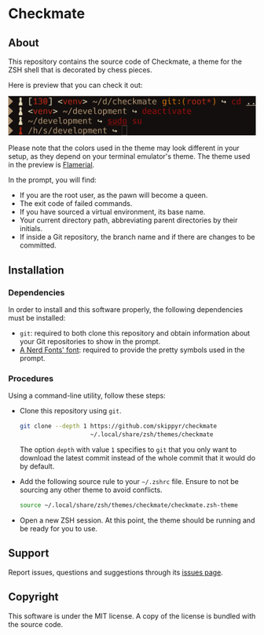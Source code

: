 # Checkmate
## About
This repository contains the source code of Checkmate, a theme for the ZSH shell
that is decorated by chess pieces.

Here is preview that you can check it out:

![](preview.webp)

Please note that the colors used in the theme may look different in your setup,
as they depend on your terminal emulator's theme. The theme used in the preview
is [Flamerial](https://github.com/skippyr/flamerial).

In the prompt, you will find:
- If you are the root user, as the pawn will become a queen.
- The exit code of failed commands.
- If you have sourced a virtual environment, its base name.
- Your current directory path, abbreviating parent directories by their
  initials.
- If inside a Git repository, the branch name and if there are changes to be
  committed.

## Installation
### Dependencies
In order to install and this software properly, the following dependencies
must be installed:

- `git`: required to both clone this repository and obtain information about
         your Git repositories to show in the prompt.
- [A Nerd Fonts' font](https://www.nerdfonts.com/font-downloads):
  required to provide the pretty symbols used in the prompt.

### Procedures
Using a command-line utility, follow these steps:

- Clone this repository using `git`.

  ```bash
  git clone --depth 1 https://github.com/skippyr/checkmate                     \
                      ~/.local/share/zsh/themes/checkmate
  ```

  The option `depth` with value `1` specifies to `git` that you only want to
  download the latest commit instead of the whole commit that it would do by
  default.

- Add the following source rule to your `~/.zshrc` file. Ensure to not be
  sourcing any other theme to avoid conflicts.

  ```bash
  source ~/.local/share/zsh/themes/checkmate/checkmate.zsh-theme
  ```

- Open a new ZSH session. At this point, the theme should be running and be
  ready for you to use.

## Support
Report issues, questions and suggestions through its [issues page](https://github.com/skippyr/checkmate/issues).

## Copyright
This software is under the MIT license. A copy of the license is bundled with
the source code.
